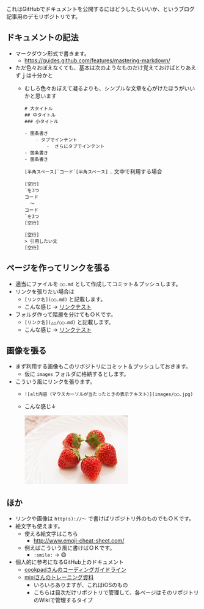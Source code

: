 ﻿これはGitHubでドキュメントを公開するにはどうしたらいいか、というブログ記事用のデモリポジトリです。

## ドキュメントの記法

- マークダウン形式で書きます。
	- https://guides.github.com/features/mastering-markdown/
- ただ色々おぼえなくても、基本は次のようなものだけ覚えておけばとりあえずｊは十分かと
	- むしろ色々おぼえて凝るよりも、シンプルな文章を心がけたほうがいいかと思います

		```
		# 大タイトル
		## 中タイトル
		### 小タイトル
		```

		```
		- 箇条書き
			- タブでインテント
				-  さらにタブでインテント
		- 箇条書き
		- 箇条書き
		```

		<code>[半角スペース]\`コード\`[半角スペース]</code> .. 文中で利用する場合

		```
		[空行]
		`を3つ
		コード
		  ～
		コード
		`を3つ
		[空行]
		```


		```
		[空行]		
		> 引用したい文
		[空行]		
		```
		
## ページを作ってリンクを張る

- 適当にファイルを `○○.md` として作成してコミット＆プッシュします。
- リンクを張りたい場合は
	- `[リンク名](○○.md)` と記載します。
	- こんな感じ → [リンクテスト](ドキュメント１.md)
- フォルダ作って階層を分けてもＯＫです。
	- `[リンク名](△△/○○.md)` と記載します。
	- こんな感じ → [リンクテスト](hogeディレクトリ/ドキュメント２.md)

## 画像を張る

- まず利用する画像もこのリポジトリにコミット＆プッシュしておきます。
	- 仮に `images` フォルダに格納するとします。
- こういう風にリンクを張ります。
	- `![alt内容（マウスカーソルが当たったときの表示テキスト）](images/○○.jpg)`
	- こんな感じ↓

		![alt内容](images/ichigo.jpg)

## ほか

- リンクや画像は `http(s)://～` で書けばリポジトリ外のものでもＯＫです。
- 絵文字も使えます。
	- 使える絵文字はこちら
		- http://www.emoji-cheat-sheet.com/
	- 例えばこういう風に書けばＯＫです。
		- `:smile:` → :smile:
- 個人的に参考になるGitHub上のドキュメント
	- [cookpadさんのコーディングガイドライン](https://github.com/cookpad/styleguide)
	- [mixiさんのトレーニング資料](https://github.com/mixi-inc/iOSTraining)
		- いろいろありますが、これはiOSのもの
		- こちらは目次だけリポジトリで管理して、各ページはそのリポジトリのWikiで管理するタイプ

